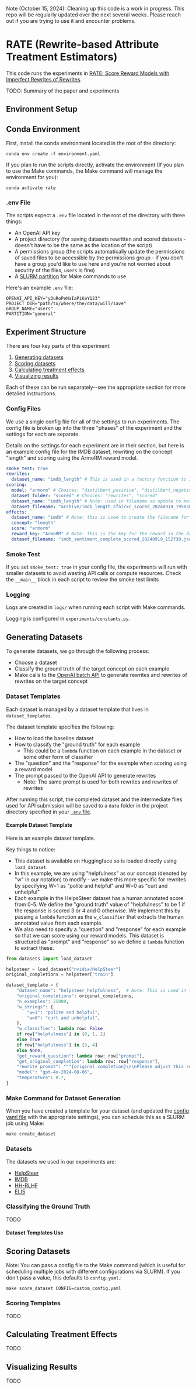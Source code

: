 
Note (October 15, 2024): Cleaning up this code is a work in progress. This repo will be regularly updated over the next several weeks. Please reach out if you are trying to use it and encounter problems.

# RATE (Rewrite-based Attribute Treatment Estimators)

This code runs the experiments in [RATE: Score Reward Models with Imperfect Rewrites of Rewrites](https://arxiv.org/abs/2410.11348).

TODO: Summary of the paper and experiments

## Environment Setup

## Conda Environment

First, install the conda environment located in the root of the directory:
```
conda env create -f environment.yaml
```

If you plan to run the scripts directly, activate the environment (If you plan to use the Make commands, the Make command will manage the environment for you):
```
conda activate rate
```

### .env File

The scripts expect a ```.env``` file located in the root of the directory with three things:
- An OpenAI API key
- A project directory (for saving datasets rewritten and scored datasets - doesn't have to be the same as the location of the script)
- A permissions group (the scripts automatically update the permissions of saved files to be accessible by the permissions group - if you don't have a group you'd like to use here and you're not worried about security of the files, ```users``` is fine)
- A [SLURM partition](https://slurm.schedmd.com/quickstart.html) for Make commands to use

Here's an example ```.env``` file:
```
OPENAI_API_KEY="yOuRoPeNaIaPiKeY123"
PROJECT_DIR="path/to/where/the/data/will/save"
GROUP_NAME="users"
PARTITION="general"
```

## Experiment Structure

There are four key parts of this experiment:
1. [Generating datasets](#generating-datasets)
2. [Scoring datasets](#scoring-datasets)
3. [Calculating treatment effects](#calculating-treatment-effects)
4. [Visualizing results](#visualizing-results)

Each of these can be run separately--see the appropriate section for more detailed instructions.

### Config Files

We use a single config file for all of the settings to run experiments. The config file is broken up into the three "phases" of the experiment and the settings for each are separate.

Details on the settings for each experiment are in their section, but here is an example config file for the IMDB dataset, rewriting on the concept "length" and scoring using the ArmoRM reward model.

```yaml
smoke_test: true
rewrites:
  dataset_name: "imdb_length" # This is used in a factory function to import the dataset template, must match a template in dataset_templates/
scoring:
  model: "armorm" # Choices: "distilbert_positive", "distilbert_negative", "deberta", "armorm", "sfairxc", "ncsoft"
  dataset_folder: "scored" # Choices: "rewrites", "scored"
  dataset_name: "imdb_length" # Note: used in filename so update to match the dataset filename below (INCLUDE CONCEPT)
  dataset_filename: "archive/imdb_length_sfairxc_scored_20240918_195038.jsonl"
effects:
  dataset_name: "imdb" # Note: this is used to create the filename for the calculated effects
  concept: "length"
  score: "armorm"
  reward_key: "ArmoRM" # Note: This is the key for the reward in the dataset
  dataset_filename: "imdb_sentiment_complete_scored_20240919_152739.jsonl"
```

### Smoke Test

If you set ```smoke_test: true``` in your config file, the experiments will run with smaller datasets to avoid wasting API calls or compute resources. Check the ```__main__``` block in each script to review the smoke test limits

### Logging

Logs are created in ```logs/``` when running each script with Make commands.

Logging is configured in ```experiments/constants.py```.

## Generating Datasets

To generate datasets, we go through the following process:
- Choose a dataset
- Classify the ground truth of the target concept on each example
- Make calls to the [OpenAI batch API](https://platform.openai.com/docs/guides/batch) to generate rewrites and rewrites of rewrites on the target concept

### Dataset Templates

Each dataset is managed by a dataset template that lives in ```dataset_templates```.

The dataset template specifies the following:
- How to load the baseline dataset
- How to classify the "ground truth" for each example
  - This could be a ```lambda``` function on each example in the dataset or some other form of classifier
- The "question" and the "response" for the example when scoring using a reward model
- The prompt passed to the OpenAI API to generate rewrites
  - Note: The same prompt is used for both rewrites and rewrites of rewrites

After running this script, the completed dataset and the intermediate files used for API submission will be saved to a ```data``` folder in the project directory specified in your [```.env``` file](#env-file).

#### Example Dataset Template

Here is an example dataset template.

Key things to notice:
- This dataset is available on Huggingface so is loaded directly using ```load_dataset```.
- In this example, we are using "helpfulness" as our concept (denoted by "w" in our notation) to modify - we make this more specific for rewrites by specifying W=1 as "polite and helpful" and W=0 as "curt and unhelpful"
- Each example in the HelpsSteer dataset has a human annotated score from 0-5. We define the "ground truth" value of "helpfulness" to be 1 if the response is scored 3 or 4 and 0 otherwise. We implement this by passing a ```lambda``` function as the ```w_classifier``` that extracts the human annotated value from each example.
- We also need to specify a "question" and "response" for each example so that we can score using our reward models. This dataset is structured as "prompt" and "response" so we define a ```lambda``` function to extract these.

```python
from datasets import load_dataset

helpsteer = load_dataset("nvidia/HelpSteer")
original_completions = helpsteer["train"]

dataset_template = {
    "dataset_name": "helpsteer_helpfulness",  # Note: This is used in the filename
    "original_completions": original_completions,
    "n_examples": 25000,
    "w_strings": {
        "w=1": "polite and helpful",
        "w=0": "curt and unhelpful",
    },
    "w_classifier": lambda row: False
    if row["helpfulness"] in [0, 1, 2]
    else True
    if row["helpfulness"] in [3, 4]
    else None,
    "get_reward_question": lambda row: row["prompt"],
    "get_original_completion": lambda row: row["response"],
    "rewrite_prompt": """{original_completion}\n\nPlease adjust this response so it's {w_counterfactual_string}, but change *nothing* else. Only provide the response text, not an acknowledgement of the request, the prompt or any other context.""",
    "model": "gpt-4o-2024-08-06",
    "temperature": 0.7,
}
```

### Make Command for Dataset Generation

When you have created a template for your dataset (and updated the [config yaml file](#config-files) with the appropriate settings), you can schedule this as a SLURM job using Make:

```
make create_dataset
```

### Datasets

The datasets we used in our experiments are:
- [HelpSteer](https://huggingface.co/datasets/nvidia/HelpSteer)
- [IMDB](https://huggingface.co/datasets/stanfordnlp/imdb)
- [HH-RLHF](https://huggingface.co/datasets/Anthropic/hh-rlhf)
- [ELI5](https://facebookresearch.github.io/ELI5/index.html)

### Classifying the Ground Truth

TODO



#### Dataset Templates Use

## Scoring Datasets

Note: You can pass a config file to the Make command (which is useful for scheduling multiple jobs with different configurations via SLURM). If you don't pass a value, this defaults to ```config.yaml```.:
```
make score_dataset CONFIG=custom_config.yaml
```

### Scoring Templates

TODO

## Calculating Treatment Effects

TODO

## Visualizing Results

TODO

